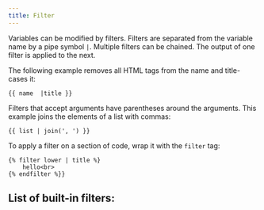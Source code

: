 ```yaml
---
title: Filter
---
```


Variables can be modified by filters. Filters are separated from the variable name by a pipe symbol `|`. Multiple filters can be chained. The output of one filter is applied to the next.

The following example removes all HTML tags from the name and title-cases it:
```twig
{{ name  |title }}
```

Filters that accept arguments have parentheses around the arguments. This example joins the elements of a list with commas:
```twig
{{ list | join(', ') }}
```

To apply a filter on a section of code, wrap it with the `filter` tag:

```twig
{% filter lower | title %}
	hello<br>
{% endfilter %}}

```

## List of built-in filters:

<ChildTableOfContents :max="1" />
